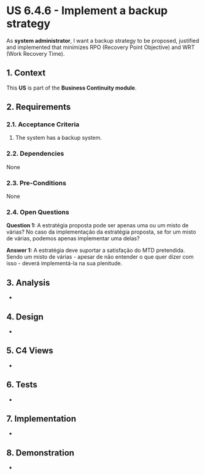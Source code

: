 # US 6.4.6 - Implement a backup strategy

As **system administrator**, I want a backup strategy to be proposed, justified and implemented that minimizes RPO (Recovery Point Objective) and WRT (Work Recovery Time).

## 1. Context

This **US** is part of the **Business Continuity module**.

## 2. Requirements

### 2.1. Acceptance Criteria

1. The system has a backup system.

### 2.2. Dependencies

None

### 2.3. Pre-Conditions

None

### 2.4. Open Questions

**Question 1:** A estratégia proposta pode ser apenas uma ou um misto de várias? No caso da implementação da estratégia proposta, se for um misto de várias, podemos apenas implementar uma delas?

**Answer 1:** A estratégia deve suportar a satisfação do MTD pretendida. Sendo um misto de várias - apesar de não entender o que quer dizer com isso - deverá implementá-la na sua plenitude.

## 3. Analysis

-

## 4. Design

-

## 5. C4 Views

-

## 6. Tests

-

## 7. Implementation

-

## 8. Demonstration

-
